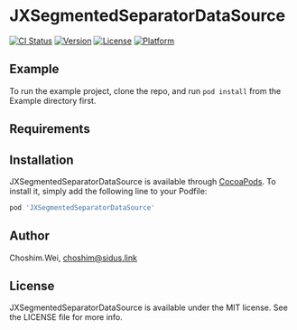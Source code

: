 # JXSegmentedSeparatorDataSource

[![CI Status](https://img.shields.io/travis/Choshim.Wei/JXSegmentedSeparatorDataSource.svg?style=flat)](https://travis-ci.org/Choshim.Wei/JXSegmentedSeparatorDataSource)
[![Version](https://img.shields.io/cocoapods/v/JXSegmentedSeparatorDataSource.svg?style=flat)](https://cocoapods.org/pods/JXSegmentedSeparatorDataSource)
[![License](https://img.shields.io/cocoapods/l/JXSegmentedSeparatorDataSource.svg?style=flat)](https://cocoapods.org/pods/JXSegmentedSeparatorDataSource)
[![Platform](https://img.shields.io/cocoapods/p/JXSegmentedSeparatorDataSource.svg?style=flat)](https://cocoapods.org/pods/JXSegmentedSeparatorDataSource)

## Example

To run the example project, clone the repo, and run `pod install` from the Example directory first.

## Requirements

## Installation

JXSegmentedSeparatorDataSource is available through [CocoaPods](https://cocoapods.org). To install
it, simply add the following line to your Podfile:

```ruby
pod 'JXSegmentedSeparatorDataSource'
```

## Author

Choshim.Wei, choshim@sidus.link

## License

JXSegmentedSeparatorDataSource is available under the MIT license. See the LICENSE file for more info.
